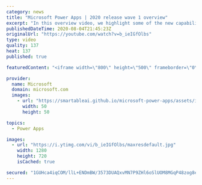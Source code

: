 ```yaml
---
category: news
title: "Microsoft Power Apps | 2020 release wave 1 overview"
excerpt: "In this overview video, we highlight some of the new capabilities included in the latest update to Microsoft Power Apps.      Here are the capabilities covered:     UI enhancements       • Save is always visible       • Chart formatting  Grid user experience enhancements       • Conditional search  "
publishedDateTime: 2020-08-04T21:45:23Z
originalUrl: "https://youtube.com/watch?v=b_ieIGfOlbs"
type: video
quality: 137
heat: 137
published: true

featuredContent: "<iframe width=\"800\" height=\"500\" frameborder=\"0\" src=\"https://www.youtube.com/embed/b_ieIGfOlbs\" allow=\"accelerometer; autoplay; encrypted-media; gyroscope; picture-in-picture\" allowfullscreen></iframe>"

provider:
  name: Microsoft
  domain: microsoft.com
  images:
    - url: "https://smartableai.github.io/microsoft-power-apps/assets/images/organizations/microsoft.com-50x50.jpg"
      width: 50
      height: 50

topics:
  - Power Apps

images:
  - url: "https://i.ytimg.com/vi/b_ieIGfOlbs/maxresdefault.jpg"
    width: 1280
    height: 720
    isCached: true

secured: "1GUHca4iqCOM/llL+ENDmBW/3573DUAQxvMN7P9ZHl6oSlUOM8MGqP48zog8eHvrB750fA8KMkISMEWnbAqO0zmnvvLrIIgA/8Ukoigb4LsghlTcZgSJBQvWlMNEuQJ7oOoOy0f9yi8ecQ/1XjdHgXtJCVslhx45BuothQZ7uaWCmL1+/QM61Z8SiOUHRIWmghTqoZaZoQR/fYIuUHT3jX9mGJfwj61den9UyMqdOwCPTbEC9i+LxBh/5yp+jrTB97EYlU6b6JPRm20Xc7mYrK94jSVhvBRBAhDJnqkPDTnTg53yuM8ISZIyK+NVCPnl+dM2HXLhq2jRqxNMR8Uyxwqjq3XjJMtWDjQ9bycBWv2Ald/79rM+whPHowhFebkmrRULMY2cmPlSLbsZsOwprp4gJuhgUyEENP8KXXeeawIHaQKmxg4/stYaJEhJALcm;yGGwi/Hr5zSdON4ew2+OQw=="
---
```


